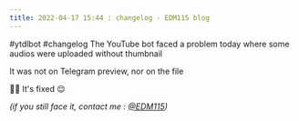 ```yaml
---
title: 2022-04-17 15:44 : changelog - EDM115 blog
---
```


#ytdlbot #changelog The YouTube bot faced a problem today where some audios were uploaded without thumbnail  
  
It was not on Telegram preview, nor on the file  
  
:man_technologist: It's fixed :relieved:  
  
*(if you still face it, contact me : [@EDM115](https://t.me/EDM115))*
